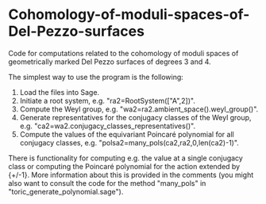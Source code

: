 # Cohomology-of-moduli-spaces-of-Del-Pezzo-surfaces
Code for computations related to the cohomology of moduli spaces of geometrically marked Del Pezzo surfaces of degrees 3 and 4.

The simplest way to use the program is the following:

1. Load the files into Sage.
2. Initiate a root system, e.g. "ra2=RootSystem(["A",2])".
3. Compute the Weyl group, e.g. "wa2=ra2.ambient_space().weyl_group()".
4. Generate representatives for the conjugacy classes of the Weyl group, e.g. "ca2=wa2.conjugacy_classes_representatives()".
5. Compute the values of the equivariant Poincaré polynomial for all conjugacy classes, e.g. "polsa2=many_pols(ca2,ra2,0,len(ca2)-1)".

There is functionality for computing e.g. the value at a single conjugacy class or computing the Poincaré polynomial for
the action extended by {+/-1}. More information about this is provided in the comments (you might also want to consult the code for the
method "many_pols" in "toric_generate_polynomial.sage").
